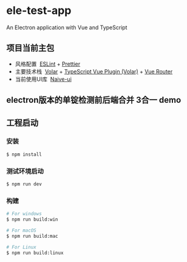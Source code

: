 # ele-test-app

An Electron application with Vue and TypeScript

## 项目当前主包

- 风格配置 &nbsp;[ESLint](https://marketplace.visualstudio.com/items?itemName=dbaeumer.vscode-eslint) + [Prettier](https://marketplace.visualstudio.com/items?itemName=esbenp.prettier-vscode)
- 主要技术栈 &nbsp;[Volar](https://marketplace.visualstudio.com/items?itemName=Vue.volar) + [TypeScript Vue Plugin (Volar)](https://marketplace.visualstudio.com/items?itemName=Vue.vscode-typescript-vue-plugin) +  [ Vue Router](https://router.vuejs.org)
- 当前使用UI库 &nbsp;[Naive-ui](https://www.naiveui.com)
## electron版本的单锭检测前后端合并 3合一 demo

## 工程启动

### 安装

```bash
$ npm install
```

### 测试环境启动

```bash
$ npm run dev
```

### 构建

```bash
# For windows
$ npm run build:win

# For macOS
$ npm run build:mac

# For Linux
$ npm run build:linux
```
